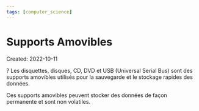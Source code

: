 ```yaml
---
tags: [computer_science] 
---
```

# Supports Amovibles
Created: 2022-10-11

?
Les disquettes, disques, CD, DVD et USB (Universal Serial Bus) sont des supports amovibles utilisés pour la sauvegarde et le stockage rapides des données.
<!--SR:!2024-03-26,320,250-->

Ces supports amovibles peuvent stocker des données de façon permanente et sont non volatiles.